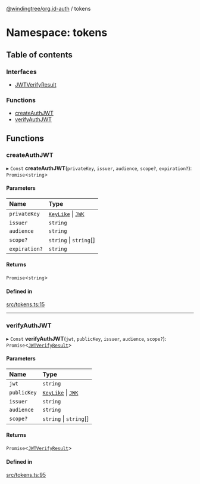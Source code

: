 [@windingtree/org.id-auth](../README.md) / tokens

# Namespace: tokens

## Table of contents

### Interfaces

- [JWTVerifyResult](../interfaces/tokens.JWTVerifyResult.md)

### Functions

- [createAuthJWT](tokens.md#createauthjwt)
- [verifyAuthJWT](tokens.md#verifyauthjwt)

## Functions

### createAuthJWT

▸ `Const` **createAuthJWT**(`privateKey`, `issuer`, `audience`, `scope?`, `expiration?`): `Promise`<`string`\>

#### Parameters

| Name | Type |
| :------ | :------ |
| `privateKey` | [`KeyLike`](keys.md#keylike) \| [`JWK`](../interfaces/keys.JWK.md) |
| `issuer` | `string` |
| `audience` | `string` |
| `scope?` | `string` \| `string`[] |
| `expiration?` | `string` |

#### Returns

`Promise`<`string`\>

#### Defined in

[src/tokens.ts:15](https://github.com/windingtree/org.id-sdk/blob/7a05fcf/packages/auth/src/tokens.ts#L15)

___

### verifyAuthJWT

▸ `Const` **verifyAuthJWT**(`jwt`, `publicKey`, `issuer`, `audience`, `scope?`): `Promise`<[`JWTVerifyResult`](../interfaces/tokens.JWTVerifyResult.md)\>

#### Parameters

| Name | Type |
| :------ | :------ |
| `jwt` | `string` |
| `publicKey` | [`KeyLike`](keys.md#keylike) \| [`JWK`](../interfaces/keys.JWK.md) |
| `issuer` | `string` |
| `audience` | `string` |
| `scope?` | `string` \| `string`[] |

#### Returns

`Promise`<[`JWTVerifyResult`](../interfaces/tokens.JWTVerifyResult.md)\>

#### Defined in

[src/tokens.ts:95](https://github.com/windingtree/org.id-sdk/blob/7a05fcf/packages/auth/src/tokens.ts#L95)
